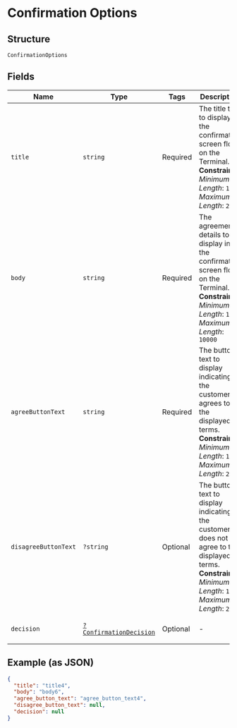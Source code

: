 
# Confirmation Options

## Structure

`ConfirmationOptions`

## Fields

| Name | Type | Tags | Description | Getter | Setter |
|  --- | --- | --- | --- | --- | --- |
| `title` | `string` | Required | The title text to display in the confirmation screen flow on the Terminal.<br>**Constraints**: *Minimum Length*: `1`, *Maximum Length*: `250` | getTitle(): string | setTitle(string title): void |
| `body` | `string` | Required | The agreement details to display in the confirmation screen flow on the Terminal.<br>**Constraints**: *Minimum Length*: `1`, *Maximum Length*: `10000` | getBody(): string | setBody(string body): void |
| `agreeButtonText` | `string` | Required | The button text to display indicating the customer agrees to the displayed terms.<br>**Constraints**: *Minimum Length*: `1`, *Maximum Length*: `250` | getAgreeButtonText(): string | setAgreeButtonText(string agreeButtonText): void |
| `disagreeButtonText` | `?string` | Optional | The button text to display indicating the customer does not agree to the displayed terms.<br>**Constraints**: *Minimum Length*: `1`, *Maximum Length*: `250` | getDisagreeButtonText(): ?string | setDisagreeButtonText(?string disagreeButtonText): void |
| `decision` | [`?ConfirmationDecision`](../../doc/models/confirmation-decision.md) | Optional | - | getDecision(): ?ConfirmationDecision | setDecision(?ConfirmationDecision decision): void |

## Example (as JSON)

```json
{
  "title": "title4",
  "body": "body6",
  "agree_button_text": "agree_button_text4",
  "disagree_button_text": null,
  "decision": null
}
```


